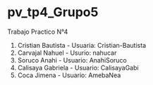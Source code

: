 # pv_tp4_Grupo5
Trabajo Practico N°4

1. Cristian Bautista - Usuaria: Cristian-Bautista
2. Carvajal Nahuel - Usurio: nahucar
3. Soruco Anahi - Usuario: AnahiSoruco
4. Calisaya Gabriela - Usuario: CalisayaGabi
5. Coca Jimena - Usuario: AmebaNea
